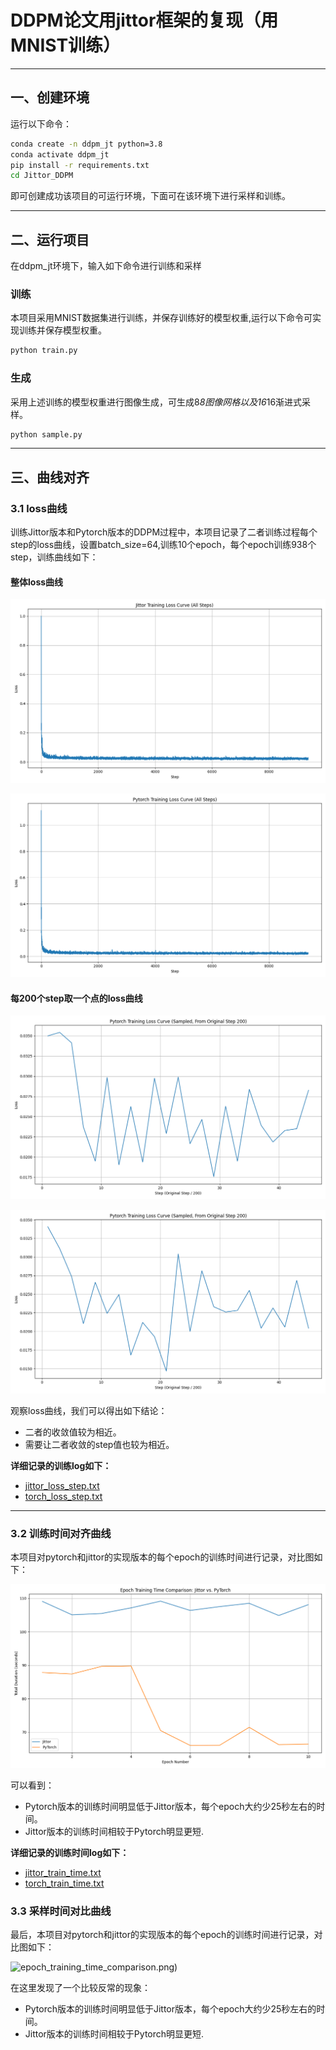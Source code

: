 # DDPM论文用jittor框架的复现（用MNIST训练）
---

## 一、创建环境
运行以下命令：
```bash
conda create -n ddpm_jt python=3.8
conda activate ddpm_jt
pip install -r requirements.txt
cd Jittor_DDPM
```
即可创建成功该项目的可运行环境，下面可在该环境下进行采样和训练。

---


## 二、运行项目

在ddpm_jt环境下，输入如下命令进行训练和采样

### 训练

本项目采用MNIST数据集进行训练，并保存训练好的模型权重,运行以下命令可实现训练并保存模型权重。
```bash
python train.py
```
### 生成

采用上述训练的模型权重进行图像生成，可生成8*8图像网格以及16*16渐进式采样。
```bash
python sample.py
```
---
## 三、曲线对齐

### 3.1 loss曲线

  训练Jittor版本和Pytorch版本的DDPM过程中，本项目记录了二者训练过程每个step的loss曲线，设置batch_size=64,训练10个epoch，每个epoch训练938个step，训练曲线如下：
  
#### 整体loss曲线

![step_loss_jittor](Curve/jittor_loss_curve_all_steps.png)

![step_loss_torch](Curve/torch_loss_curve_all_steps.png)

#### 每200个step取一个点的loss曲线
![step_loss_jittor](Curve/torch_loss_curve_sampled_from_200.png)

![step_loss_torch](Curve/jittor_loss_curve_sampled_from_200.png)

观察loss曲线，我们可以得出如下结论：
- 二者的收敛值较为相近。
- 需要让二者收敛的step值也较为相近。

**详细记录的训练log如下：**

- [jittor_loss_step.txt](Jittor_DDPM/training_logs/loss_step.txt)  
- [torch_loss_step.txt](Pytorch_DDPM/DiffusionModels/training_logs_pytorch/loss_step.txt)

---
### 3.2 训练时间对齐曲线

本项目对pytorch和jittor的实现版本的每个epoch的训练时间进行记录，对比图如下：

![epoch_training_time_comparison.png)](Curve/epoch_training_time_comparison.png)

可以看到：
- Pytorch版本的训练时间明显低于Jittor版本，每个epoch大约少25秒左右的时间。
- Jittor版本的训练时间相较于Pytorch明显更短.

**详细记录的训练时间log如下：**

- [jittor_train_time.txt](Jittor_DDPM/training_logs/train_time.txt)
- [torch_train_time.txt](Jittor_DDPM/training_logs/train_time.txt)  
### 3.3 采样时间对比曲线

最后，本项目对pytorch和jittor的实现版本的每个epoch的训练时间进行记录，对比图如下：

![epoch_training_time_comparison.png)](Curve/sampling_time_conmaprison.png)

在这里发现了一个比较反常的现象：
- Pytorch版本的训练时间明显低于Jittor版本，每个epoch大约少25秒左右的时间。
- Jittor版本的训练时间相较于Pytorch明显更短.







